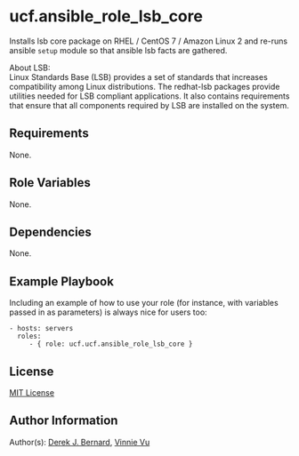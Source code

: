 ucf.ansible_role_lsb_core
=========

Installs lsb core package on RHEL / CentOS 7 / Amazon Linux 2 and re-runs ansible `setup` module so that ansible lsb facts are gathered.  

About LSB:<br>
Linux Standards Base (LSB) provides a set of standards that increases compatibility among Linux distributions. The redhat-lsb packages provide utilities needed for LSB compliant applications. It also contains requirements that ensure that all components required by LSB are installed on the system. 

Requirements
------------

None.

Role Variables
--------------

None.

Dependencies
------------

None.

Example Playbook
----------------

Including an example of how to use your role (for instance, with variables passed in as parameters) is always nice for users too:

    - hosts: servers
      roles:
         - { role: ucf.ucf.ansible_role_lsb_core }

License
-------

[MIT License](https://github.com/UCF/ansible-role-lsb-core/blob/master/LICENSE)

Author Information
------------------

Author(s): [Derek J. Bernard](https://github.com/derekjbernard), [Vinnie Vu](https://github.com/vinhtvu2)
